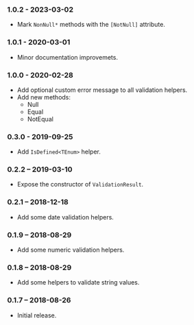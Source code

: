 ### 1.0.2 - 2023-03-02

- Mark `NonNull*` methods with the `[NotNull]` attribute.

### 1.0.1 - 2020-03-01

- Minor documentation improvemets.

### 1.0.0 - 2020-02-28

- Add optional custom error message to all validation helpers.
- Add new methods:
  - Null
  - Equal
  - NotEqual


### 0.3.0 - 2019-09-25

- Add `IsDefined<TEnum>` helper.

### 0.2.2 – 2019-03-10

- Expose the constructor of `ValidationResult`.

### 0.2.1 – 2018-12-18

- Add some date validation helpers.

### 0.1.9 – 2018-08-29

- Add some numeric validation helpers.

### 0.1.8 – 2018-08-29

- Add some helpers to validate string values.

### 0.1.7 – 2018-08-26

- Initial release.